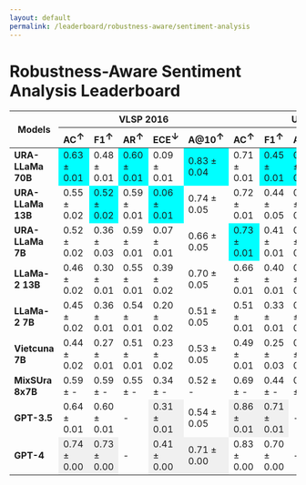 ```yaml
---
layout: default
permalink: /leaderboard/robustness-aware/sentiment-analysis
---
```

# Robustness-Aware Sentiment Analysis Leaderboard

<table class="table table-bordered table-sm w-100 dtHorizontalTable" cellspacing="0">
    <thead>
        <tr>
            <th rowspan="2" class="text-center align-middle"><b>Models</b></th>
            <th colspan="5" class="text-center"><b>VLSP 2016</b></th>
            <th colspan="5" class="text-center"><b>UiT-VSFC</b></th>
        </tr>
        <tr>
            <th class="text-center"><b>AC<span style="vertical-align: super;">↑</span></b></th>
            <th class="text-center"><b>F1<span style="vertical-align: super;">↑</span></b></th>
            <th class="text-center"><b>AR<span style="vertical-align: super;">↑</span></b></th>
            <th class="text-center"><b>ECE<span style="vertical-align: super;">↓</span></b></th>
            <th class="text-center"><b>A@10<span style="vertical-align: super;">↑</span></b></th>
            <th class="text-center"><b>AC<span style="vertical-align: super;">↑</span></b></th>
            <th class="text-center"><b>F1<span style="vertical-align: super;">↑</span></b></th>
            <th class="text-center"><b>AR<span style="vertical-align: super;">↑</span></b></th>
            <th class="text-center"><b>ECE<span style="vertical-align: super;">↓</span></b></th>
            <th class="text-center"><b>A@10<span style="vertical-align: super;">↑</span></b></th>
        </tr>
    </thead>
    <tbody>
        <tr>
            <td class="text-center"><b>URA-LLaMa 70B</b></td>
            <td class="text-center" style="background-color: cyan;">0.63 ± 0.01</td>
            <td class="text-center">0.48 ± 0.01</td>
            <td class="text-center" style="background-color: cyan;">0.60 ± 0.01</td>
            <td class="text-center">0.09 ± 0.01</td>
            <td class="text-center" style="background-color: cyan;">0.83 ± 0.04</td>
            <td class="text-center">0.71 ± 0.01</td>
            <td class="text-center" style="background-color: cyan;">0.45 ± 0.01</td>
            <td class="text-center" style="background-color: cyan;">0.80 ± 0.01</td>
            <td class="text-center" style="background-color: cyan;">0.08 ± 0.01</td>
            <td class="text-center" style="background-color: cyan;">0.99 ± 0.01</td>
        </tr>
        <tr>
            <td class="text-center"><b>URA-LLaMa 13B</b></td>
            <td class="text-center">0.55 ± 0.02</td>
            <td class="text-center" style="background-color: cyan;">0.52 ± 0.02</td>
            <td class="text-center">0.59 ± 0.01</td>
            <td class="text-center" style="background-color: cyan;">0.06 ± 0.01</td>
            <td class="text-center">0.74 ± 0.05</td>
            <td class="text-center">0.72 ± 0.01</td>
            <td class="text-center">0.44 ± 0.05</td>
            <td class="text-center">0.77 ± 0.01</td>
            <td class="text-center">0.18 ± 0.01</td>
            <td class="text-center">0.77 ± 0.02</td>
        </tr>
        <tr>
            <td class="text-center"><b>URA-LLaMa 7B</b></td>
            <td class="text-center">0.52 ± 0.02</td>
            <td class="text-center">0.36 ± 0.03</td>
            <td class="text-center">0.59 ± 0.01</td>
            <td class="text-center">0.07 ± 0.01</td>
            <td class="text-center">0.66 ± 0.05</td>
            <td class="text-center" style="background-color: cyan;">0.73 ± 0.01</td>
            <td class="text-center">0.41 ± 0.01</td>
            <td class="text-center">0.71 ± 0.01</td>
            <td class="text-center">0.16 ± 0.01</td>
            <td class="text-center">0.87 ± 0.02</td>
        </tr>
        <tr>
            <td class="text-center"><b>LLaMa-2 13B</b></td>
            <td class="text-center">0.46 ± 0.02</td>
            <td class="text-center">0.30 ± 0.01</td>
            <td class="text-center">0.55 ± 0.01</td>
            <td class="text-center">0.39 ± 0.02</td>
            <td class="text-center">0.70 ± 0.05</td>
            <td class="text-center">0.66 ± 0.01</td>
            <td class="text-center">0.40 ± 0.01</td>
            <td class="text-center">0.63 ± 0.01</td>
            <td class="text-center">0.11 ± 0.01</td>
            <td class="text-center">0.89 ± 0.02</td>
        </tr>
        <tr>
            <td class="text-center"><b>LLaMa-2 7B</b></td>
            <td class="text-center">0.45 ± 0.02</td>
            <td class="text-center">0.36 ± 0.01</td>
            <td class="text-center">0.54 ± 0.01</td>
            <td class="text-center">0.20 ± 0.02</td>
            <td class="text-center">0.51 ± 0.05</td>
            <td class="text-center">0.51 ± 0.01</td>
            <td class="text-center">0.33 ± 0.01</td>
            <td class="text-center">0.65 ± 0.01</td>
            <td class="text-center">0.15 ± 0.01</td>
            <td class="text-center">0.80 ± 0.02</td>
        </tr>
        <tr>
            <td class="text-center"><b>Vietcuna 7B</b></td>
            <td class="text-center">0.44 ± 0.02</td>
            <td class="text-center">0.27 ± 0.01</td>
            <td class="text-center">0.51 ± 0.01</td>
            <td class="text-center">0.23 ± 0.02</td>
            <td class="text-center">0.53 ± 0.05</td>
            <td class="text-center">0.49 ± 0.01</td>
            <td class="text-center">0.25 ± 0.03</td>
            <td class="text-center">0.46 ± 0.01</td>
            <td class="text-center">0.33 ± 0.01</td>
            <td class="text-center">0.34 ± 0.03</td>
        </tr>
        <tr>
            <td class="text-center"><b>MixSUra 8x7B</b></td>
            <td class="text-center">0.59 ± -</td>
            <td class="text-center">0.59 ± -</td>
            <td class="text-center">0.55 ± -</td>
            <td class="text-center">0.34 ± -</td>
            <td class="text-center">0.52 ± -</td>
            <td class="text-center">0.69 ± -</td>
            <td class="text-center">0.44 ± -</td>
            <td class="text-center">0.61 ± -</td>
            <td class="text-center">0.29 ± -</td>
            <td class="text-center">0.66 ± -</td>
        </tr>
        <tr>
            <td class="text-center"><b>GPT-3.5</b></td>
            <td class="text-center">0.64 ± 0.01</td>
            <td class="text-center">0.60 ± 0.01</td>
            <td class="text-center">-</td>
            <td class="text-center" style="background-color: #f0f0f0;">0.31 ± 0.01</td>
            <td class="text-center">0.54 ± 0.05</td>
            <td class="text-center" style="background-color: #f0f0f0;">0.86 ± 0.01</td>
            <td class="text-center" style="background-color: #f0f0f0;">0.71 ± 0.01</td>
            <td class="text-center">-</td>
            <td class="text-center" style="background-color: #f0f0f0;">0.53 ± 0.01</td>
            <td class="text-center">0.86 ± 0.02</td>
        </tr>
        <tr>
            <td class="text-center"><b>GPT-4</b></td>
            <td class="text-center" style="background-color: #f0f0f0;">0.74 ± 0.00</td>
            <td class="text-center" style="background-color: #f0f0f0;">0.73 ± 0.00</td>
            <td class="text-center">-</td>
            <td class="text-center" style="background-color: #f0f0f0;">0.41 ± 0.00</td>
            <td class="text-center" style="background-color: #f0f0f0;">0.71 ± 0.00</td>
            <td class="text-center">0.83 ± 0.00</td>
            <td class="text-center">0.70 ± 0.00</td>
            <td class="text-center">-</td>
            <td class="text-center" style="background-color: #f0f0f0;">0.50 ± 0.00</td>
            <td class="text-center" style="background-color: #f0f0f0;">0.85 ± 0.00</td>
        </tr>
    </tbody>
</table>
